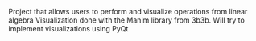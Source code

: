Project that allows users to perform and visualize operations from linear algebra
Visualization done with the Manim library from 3b3b.
Will try to implement visualizations using PyQt